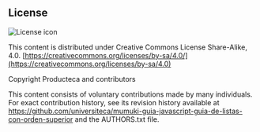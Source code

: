 ## License
![License icon](https://licensebuttons.net/l/by-sa/3.0/88x31.png)

This content is distributed under Creative Commons License Share-Alike, 4.0. [https://creativecommons.org/licenses/by-sa/4.0/](https://creativecommons.org/licenses/by-sa/4.0)

Copyright Producteca and contributors

This content consists of voluntary contributions made by many
individuals. For exact contribution history, see its revision history
available at https://github.com/universiteca/mumuki-guia-javascript-guia-de-listas-con-orden-superior and the AUTHORS.txt file.

